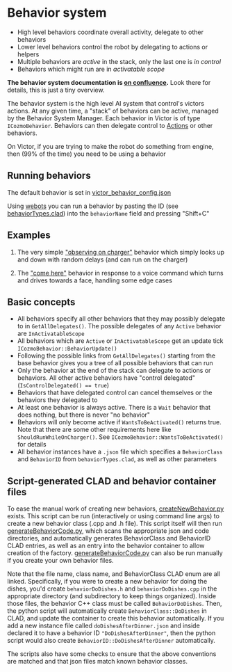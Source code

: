 # Behavior system

* High level behaviors coordinate overall activity, delegate to other behaviors
* Lower level behaviors control the robot by delegating to actions or helpers
* Multiple behaviors are *active* in the stack, only the last one is *in control*
* Behaviors which might run are in *activatable scope*

**The behavior system documentation is [on confluence](https://ankiinc.atlassian.net/wiki/spaces/CBS/overview).**
Look there for details, this is just a tiny overview.

The behavior system is the high level AI system that control's victors actions. At any given time, a "stack"
of behaviors can be active, managed by the Behavior System Manager. Each behavior in Victor is of type
`ICozmoBehavior`. Behaviors can then delegate control to [Actions](actions.md) or other behaviors.

On Victor, if you are trying to make the robot do something from engine, then (99% of the time) you need to be
using a behavior

## Running behaviors

The default behavior is set in [victor_behavior_config.json](/resources/config/engine/behaviorComponent/victor_behavior_config.json)

Using [webots](/simulator/README.md) you can run a behavior by pasting the ID (see
[behaviorTypes.clad](../../clad/src/clad/types/behaviorComponent/behaviorTypes.clad)) into the `behaviorName`
field and pressing "Shift+C"

## Examples

1. The very simple ["observing on charger"](/engine/aiComponent/behaviorComponent/behaviors/observing/behaviorObservingOnCharger.h) behavior
   which simply looks up and down with random delays (and can run on the charger)

2. The ["come here"](/engine/aiComponent/behaviorComponent/behaviors/victor/behaviorComeHere.h) behavior
   in response to a voice command which turns and drives towards a face, handling some edge cases
   
## Basic concepts

* All behaviors specify all other behaviors that they may possibly delegate to in `GetAllDelegates()`. The possible delegates of any `Active` behavior are `InActivatableScope`
* All behaviors which are `Active` or `InActivatableScope` get an update tick `ICozmoBehavior::BehaviorUpdate()`
* Following the possible links from `GetAllDelegates()` starting from the base behavior gives you a tree of all possible behaviors that can run
* Only the behavior at the end of the stack can delegate to actions or behaviors. All other active behaviors have "control delegated" (`IsControlDelegated() == true`)
* Behaviors that have delegated control can cancel themselves or the behaviors they delegated to
* At least one behavior is always active. There is a `Wait` behavior that does nothing, but there is never "no behavior"
* Behaviors will only become active if `WantsToBeActivated()` returns true. Note that there are some other requirements here like `ShouldRunWhileOnCharger()`. See
  `ICozmoBehavior::WantsToBeActivated()` for details
* All behavior instances have a `.json` file which specifies a `BehaviorClass` and `BehaviorID` from `behaviorTypes.clad`, as well as other parameters

## Script-generated CLAD and behavior container files

To ease the manual work of creating new behaviors, [createNewBehavior.py](/tools/ai/createNewBehavior.py)
exists. This script can be run (interactively or using command line args) to create a new behavior class (.cpp
and .h file). This script itself will then run [generateBehaviorCode.py](/tools/ai/generateBehaviorCode.py),
which scans the appropriate json and code directories, and automatically generates BehaviorClass and
BehaviorID CLAD entries, as well as an entry into the behavior container to allow creation of the
factory. [generateBehaviorCode.py](/tools/ai/generateBehaviorCode.py) can also be run manually if you create
your own behavior files.

Note that the file name, class name, and BehaviorClass CLAD enum are all linked. Specifically, if you were to
create a new behavior for doing the dishes, you'd create `behaviorDoDishes.h` and `behaviorDoDishes.cpp` in
the appropriate directory (and subdirectory to keep things organized). Inside those files, the behavior C++
class must be called `BehaviorDoDishes`. Then, the python script will automatically create
`BehaviorClass::DoDishes` in CLAD, and update the container to create this behavior automatically. If you add
a new instance file called `doDishesAfterDinner.json` and inside declared it to have a behavior ID
`"DoDishesAfterDinner"`, then the python script would also create `BehaviorID::DoDishesAfterDinner`
automatically.

The scripts also have some checks to ensure that the above conventions are matched and that json files match
known behavior classes.
